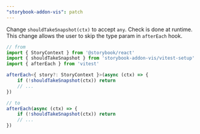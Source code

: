 ```yaml
---
"storybook-addon-vis": patch
---
```


Change `shouldTakeSnapshot(ctx)` to accept `any`.
Check is done at runtime.
This change allows the user to skip the type param in `afterEach` hook.

```ts
// from
import { StoryContext } from '@storybook/react'
import { shouldTakeSnapshot } from 'storybook-addon-vis/vitest-setup'
import { afterEach } from 'vitest'

afterEach<{ story?: StoryContext }>(async (ctx) => {
	if (!shouldTakeSnapshot(ctx)) return
	// ...
})

// to
afterEach(async (ctx) => {
	if (!shouldTakeSnapshot(ctx)) return
	// ...
})

